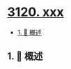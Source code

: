 # [3120. xxx](https://github.com/Tdahuyou/TNotes.leetcode/tree/main/notes/3120.%20xxx)

<!-- region:toc -->

- [1. 📝 概述](#1--概述)

<!-- endregion:toc -->

## 1. 📝 概述

